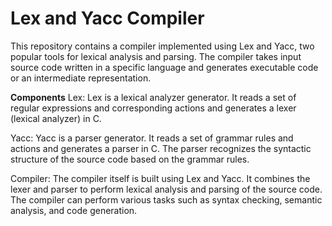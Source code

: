 # Lex and Yacc Compiler
This repository contains a compiler implemented using Lex and Yacc, two popular tools for lexical analysis and parsing. The compiler takes input source code written in a specific language and generates executable code or an intermediate representation.

**Components**
Lex: Lex is a lexical analyzer generator. It reads a set of regular expressions and corresponding actions and generates a lexer (lexical analyzer) in C.

Yacc: Yacc is a parser generator. It reads a set of grammar rules and actions and generates a parser in C. The parser recognizes the syntactic structure of the source code based on the grammar rules.

Compiler: The compiler itself is built using Lex and Yacc. It combines the lexer and parser to perform lexical analysis and parsing of the source code. The compiler can perform various tasks such as syntax checking, semantic analysis, and code generation.
